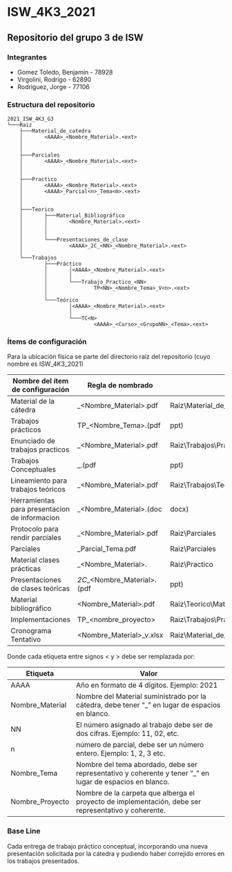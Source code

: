 # ISW_4K3_2021
## Repositorio del grupo 3 de ISW

### Integrantes
- Gomez Toledo, Benjamín - 78928
- Virgolini, Rodrigo - 62890
- Rodriguez, Jorge - 77106

### Estructura del repositorio 
```
2021_ISW_4K3_G3
└───Raiz
    ├───Material_de_catedra
    │       <AAAA>_<Nombre_Material>.<ext>
    │
    │       
    ├───Parciales
    │       <AAAA>_<Nombre_Material>.<ext>
    │
    │
    ├───Practico
    │       <AAAA>_<Nombre_Material>.<ext>
    │       <AAAA>_Parcial<n>_Tema<m>.<ext>
    │       
    │
    ├───Teorico
    │       ├───Material_Bibliográfico
    │       │       <Nombre_Material>.<ext>
    │       │
    │       │
    │       └───Presentaciones_de_clase
    │               <AAAA>_2C_<NN>_<Nombre_Material>.<ext>
    │
    └───Trabajos
            ├───Práctico
            │       │<AAAA>_<Nombre_Material>.<ext>
            │       │
            │       └───Trabajo_Practico_<NN>
            │               TP<NN>_<Nombre_Tema>_V<n>.<ext>
            │
            └───Teórico
                    │<AAAA>_<Nombre_Material>.<ext>
                    │
                    └───TC<N>
                            <AAAA>_<Curso>_<GrupoNN>_<Tema>.<ext>

```

### Ítems de configuración 
Para la ubicación física se parte del directorio raíz del repositorio (cuyo nombre es ISW_4K3_2021)

| Nombre del ítem de configuración  		| Regla de nombrado                          	| Ubicación física              				|
|-----------------------------------------------|-----------------------------------------------|---------------------------------------------------------------|
| Material de la cátedra            		| <AAAA>_<Nombre_Material>.pdf          	| Raiz\Material_de_catedra              			|
| Trabajos prácticos                    	| TP<NN>_<Nombre_Tema>.(pdf|ppt) 	        | Raiz\Trabajos\Práctico\Trabajo_Practico_<NN>  		|
| Enunciado de trabajos practicos       	| <AAAA>_<Nombre_Material>.pdf                  | Raiz\Trabajos\Práctico\                   			|
| Trabajos Conceptuales	        		| <AAAA>_<Curso>_<GrupoNN>_<Tema>.(pdf|ppt)     | Raiz\Trabajos\Teórico\TC<N>                  			|
| Lineamiento para trabajos teóricos    	| <AAAA>_<Nombre_Material>.pdf               	| Raiz\Trabajos\Teórico                   			|
| Herramientas para presentacion de informacion | <AAAA>_<Nombre_Material>.(doc|docx)         	| Raiz\Parciales                 				|
| Protocolo para rendir parciales               | <AAAA>_<Nombre_Material>.pdf		        | Raiz\Parciales       						|
| Parciales 					| <AAAA>_Parcial<n>_Tema<m>.pdf             	| Raiz\Parciales      						|
| Material clases prácticas   			| <AAAA>_<Nombre_Material>.<ext>                | Raiz\Practico      						|
| Presentaciones de clases teóricas             | <AAAA>_2C_<NN>_<Nombre_Material>.(pdf|ppt)    | Raiz\Teorico\Presentaciones_de_clase    			|
| Material bibliográfico            	 	| <Nombre_Material>.pdf            	    	| Raiz\Teorico\Material_bilbiografico 	    			|
| Implementaciones	            	 	| TP<NN>_<nombre_proyecto>            	    	| Raiz\Trabajos\Practico\Trabajo_Practico_<NN>\Implementacion	|	    			
| Cronograma Tentativo            	 	| <AAAA>_<Curso>_<Nombre_Material>_v<N>.xlsx    | Raiz\Material_de_catedra 	    				|

Donde cada etiqueta entre signos < y > debe ser remplazada por:

| Etiqueta		| Valor                          										| 
|-----------------------|---------------------------------------------------------------------------------------------------------------|
| AAAA			| Año en formato de 4 dígitos. Ejemplo: 2021    								| 
| Nombre_Material	| Nombre del Material suministrado por la cátedra, debe tener “_” en lugar de espacios en blanco.  	        |
| NN			| El número asignado al trabajo debe ser de dos cifras. Ejemplo: 11, 02, etc.                   		|
| n			| número de parcial, debe ser un número entero. Ejemplo: 1, 2, 3 etc.                   			|
| Nombre_Tema		| Nombre del tema abordado, debe ser representativo y coherente y tener “_” en lugar de espacios en blanco.     |              			
| Nombre_Proyecto	| Nombre de la carpeta que alberga el proyecto de implementación, debe ser representativo y coherente.		|

	
### Base Line
Cada entrega de trabajo práctico conceptual, incorporando una nueva presentación solicitada por la cátedra y pudiendo haber correjido errores en los trabajos presentados. 